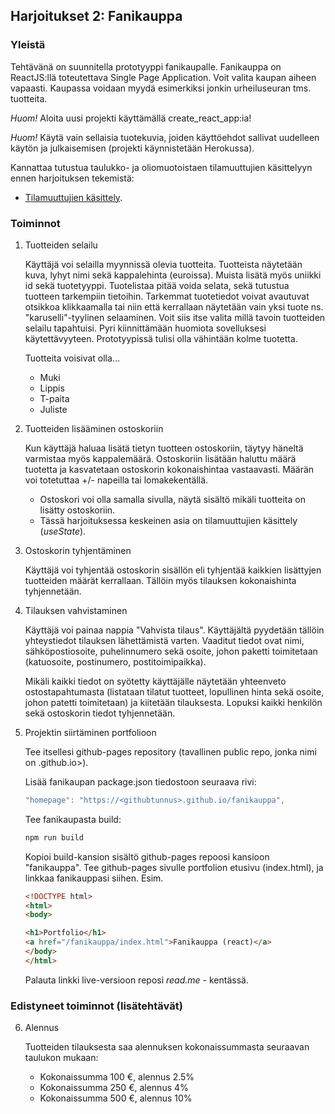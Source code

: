 ## Harjoitukset 2: Fanikauppa

### Yleistä

Tehtävänä on suunnitella prototyyppi fanikaupalle. Fanikauppa on ReactJS:llä toteutettava Single Page Application. Voit valita kaupan aiheen vapaasti. Kaupassa voidaan myydä esimerkiksi jonkin urheiluseuran tms. tuotteita.

*Huom!* Aloita uusi projekti käyttämällä create_react_app:ia!

*Huom!* Käytä vain sellaisia tuotekuvia, joiden käyttöehdot sallivat uudelleen käytön ja julkaisemisen (projekti käynnistetään Herokussa).

Kannattaa tutustua taulukko- ja oliomuotoistaen tilamuuttujien käsittelyyn ennen harjoituksen tekemistä:

- [Tilamuuttujien käsittely](./immutable-state.html).

### Toiminnot

1. Tuotteiden selailu

    Käyttäjä voi selailla myynnissä olevia tuotteita. Tuotteista näytetään kuva, lyhyt nimi sekä kappalehinta (euroissa). Muista lisätä myös uniikki id sekä tuotetyyppi. Tuotelistaa pitää voida selata, sekä tutustua tuotteen tarkempiin tietoihin. Tarkemmat tuotetiedot voivat avautuvat otsikkoa klikkaamalla tai niin että kerrallaan näytetään vain yksi tuote ns. "karuselli"-tyylinen selaaminen. Voit siis itse valita millä tavoin tuotteiden selailu tapahtuisi. Pyri kiinnittämään huomiota sovelluksesi käytettävyyteen. Prototyypissä tulisi olla vähintään kolme tuotetta.

    Tuotteita voisivat olla...

    - Muki
    - Lippis
    - T-paita
    - Juliste

2. Tuotteiden lisääminen ostoskoriin

    Kun käyttäjä haluaa lisätä tietyn tuotteen ostoskoriin, täytyy häneltä varmistaa myös kappalemäärä. Ostoskoriin lisätään haluttu määrä tuotetta ja kasvatetaan ostoskorin kokonaishintaa vastaavasti. Määrän voi totetuttaa +/- napeilla tai lomakekentällä.

    - Ostoskori voi olla samalla sivulla, näytä sisältö mikäli tuotteita on lisätty ostoskoriin.
    - Tässä harjoituksessa keskeinen asia on tilamuuttujien käsittely (*useState*).

3. Ostoskorin tyhjentäminen

    Käyttäjä voi tyhjentää ostoskorin sisällön eli tyhjentää kaikkien lisättyjen tuotteiden määrät kerrallaan. Tällöin myös tilauksen kokonaishinta tyhjennetään.

4. Tilauksen vahvistaminen

    Käyttäjä voi painaa nappia "Vahvista tilaus". Käyttäjältä pyydetään tällöin yhteystiedot tilauksen lähettämistä varten. Vaaditut tiedot ovat nimi, sähköpostiosoite, puhelinnumero sekä osoite, johon paketti toimitetaan (katuosoite, postinumero, postitoimipaikka).

    Mikäli kaikki tiedot on syötetty käyttäjälle näytetään yhteenveto ostostapahtumasta (listataan tilatut tuotteet, lopullinen hinta sekä osoite, johon patetti toimitetaan) ja kiitetään tilauksesta. Lopuksi kaikki henkilön sekä ostoskorin tiedot tyhjennetään.

5. Projektin siirtäminen portfolioon

    Tee itsellesi github-pages repository (tavallinen public repo, jonka nimi on <githubtunnus>.github.io>). 
    
    Lisää fanikaupan package.json tiedostoon seuraava rivi:

    ```js
    "homepage": "https://<githubtunnus>.github.io/fanikauppa",
    ```
    
    Tee fanikaupasta build:

    ```cmd
    npm run build
    ```

    Kopioi build-kansion sisältö github-pages repoosi kansioon "fanikauppa". Tee github-pages sivulle portfolion etusivu (index.html), ja linkkaa fanikauppasi siihen. Esim.

    ```html
    <!DOCTYPE html>
    <html>
    <body>

    <h1>Portfolio</h1>
    <a href="/fanikauppa/index.html">Fanikauppa (react)</a>
    </body>
    </html>
    ```

    Palauta linkki live-versioon reposi *read.me* - kentässä.

### Edistyneet toiminnot (lisätehtävät)

6. Alennus

    Tuotteiden tilauksesta saa alennuksen kokonaissummasta seuraavan taulukon mukaan:
    - Kokonaissumma 100 €, alennus 2.5%
    - Kokonaissumma 250 €, alennus 4%
    - Kokonaissumma 500 €, alennus 10%

